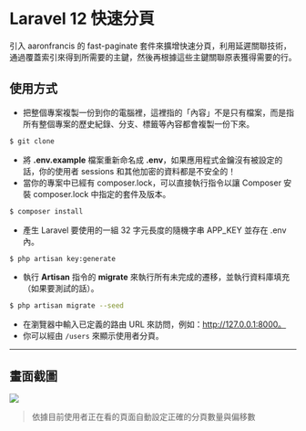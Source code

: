 # Laravel 12 快速分頁

引入 aaronfrancis 的 fast-paginate 套件來擴增快速分頁，利用延遲關聯技術，通過覆蓋索引來得到所需要的主鍵，然後再根據這些主鍵關聯原表獲得需要的行。

## 使用方式
- 把整個專案複製一份到你的電腦裡，這裡指的「內容」不是只有檔案，而是指所有整個專案的歷史紀錄、分支、標籤等內容都會複製一份下來。
```sh
$ git clone
```
- 將 __.env.example__ 檔案重新命名成 __.env__，如果應用程式金鑰沒有被設定的話，你的使用者 sessions 和其他加密的資料都是不安全的！
- 當你的專案中已經有 composer.lock，可以直接執行指令以讓 Composer 安裝 composer.lock 中指定的套件及版本。
```sh
$ composer install
```
- 產生 Laravel 要使用的一組 32 字元長度的隨機字串 APP_KEY 並存在 .env 內。
```sh
$ php artisan key:generate
```
- 執行 __Artisan__ 指令的 __migrate__ 來執行所有未完成的遷移，並執行資料庫填充（如果要測試的話）。
```sh
$ php artisan migrate --seed
```
- 在瀏覽器中輸入已定義的路由 URL 來訪問，例如：http://127.0.0.1:8000。
- 你可以經由 `/users` 來顯示使用者分頁。

----

## 畫面截圖
![](https://i.imgur.com/58zcFjr.png)
> 依據目前使用者正在看的頁面自動設定正確的分頁數量與偏移數
